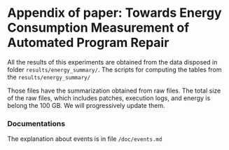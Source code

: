 # Appendix of paper: Towards Energy Consumption Measurement of Automated Program Repair


All the results of this experiments are obtained from the data disposed in folder `results/energy_summary/`. 
The scripts for computing the tables from the `results/energy_summary/` 


Those files have the summarization obtained from raw files. 
The total size of the raw files, which includes patches, execution logs, and energy is belong the 100 GB.
We will progressively update them.



### Documentations

The explanation about events is in file `/doc/events.md`




